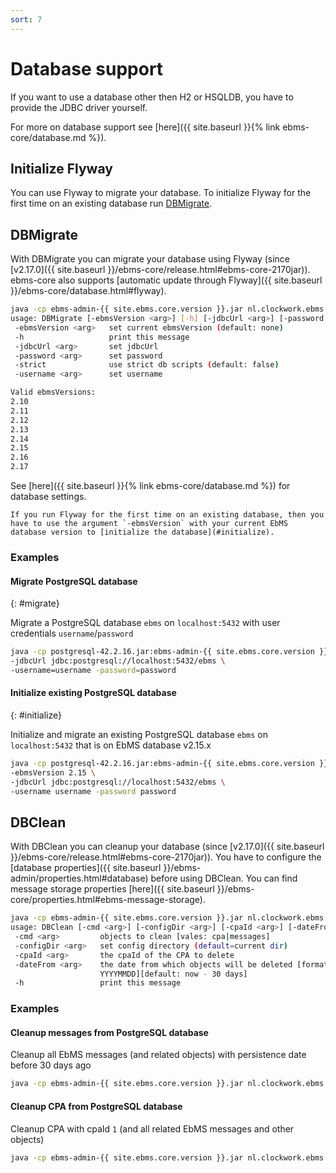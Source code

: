 ```yaml
---
sort: 7
---
```


# Database support

If you want to use a database other then H2 or HSQLDB, you have to provide the JDBC driver yourself.

For more on database support see [here]({{ site.baseurl }}{% link ebms-core/database.md %}).

## Initialize Flyway

You can use Flyway to migrate your database. To initialize Flyway for the first time on an existing database run [DBMigrate](#dbmigrate).

## DBMigrate

With DBMigrate you can migrate your database using Flyway (since [v2.17.0]({{ site.baseurl }}/ebms-core/release.html#ebms-core-2170jar)). ebms-core also supports [automatic update through Flyway]({{ site.baseurl }}/ebms-core/database.html#flyway).

```sh
java -cp ebms-admin-{{ site.ebms.core.version }}.jar nl.clockwork.ebms.admin.DBMigrate -h
usage: DBMigrate [-ebmsVersion <arg>] [-h] [-jdbcUrl <arg>] [-password <arg>] [-strict] [-username <arg>]
 -ebmsVersion <arg>   set current ebmsVersion (default: none)
 -h                   print this message
 -jdbcUrl <arg>       set jdbcUrl
 -password <arg>      set password
 -strict              use strict db scripts (default: false)
 -username <arg>      set username

Valid ebmsVersions:
2.10
2.11
2.12
2.13
2.14
2.15
2.16
2.17
```

See [here]({{ site.baseurl }}{% link ebms-core/database.md %}) for database settings.  

```note
If you run Flyway for the first time on an existing database, then you have to use the argument `-ebmsVersion` with your current EbMS database version to [initialize the database](#initialize).
```

### Examples

#### Migrate PostgreSQL database
{: #migrate}

Migrate a PostgreSQL database `ebms` on `localhost:5432` with user credentials `username`/`password`

```sh
java -cp postgresql-42.2.16.jar:ebms-admin-{{ site.ebms.core.version }}.jar nl.clockwork.ebms.admin.DBMigrate \
-jdbcUrl jdbc:postgresql://localhost:5432/ebms \
-username=username -password=password
```

#### Initialize existing PostgreSQL database
{: #initialize}

Initialize and migrate an existing PostgreSQL database `ebms` on `localhost:5432` that is on EbMS database v2.15.x

```sh
java -cp postgresql-42.2.16.jar:ebms-admin-{{ site.ebms.core.version }}.jar nl.clockwork.ebms.admin.DBMigrate \
-ebmsVersion 2.15 \
-jdbcUrl jdbc:postgresql://localhost:5432/ebms \
-username username -password password
```

## DBClean

With DBClean you can cleanup your database (since [v2.17.0]({{ site.baseurl }}/ebms-core/release.html#ebms-core-2170jar)). You have to configure the [database properties]({{ site.baseurl }}/ebms-admin/properties.html#database) before using DBClean. You can find message storage properties [here]({{ site.baseurl }}/ebms-core/properties.html#ebms-message-storage).

```sh
java -cp ebms-admin-{{ site.ebms.core.version }}.jar nl.clockwork.ebms.admin.DBClean -h
usage: DBClean [-cmd <arg>] [-configDir <arg>] [-cpaId <arg>] [-dateFrom <arg>] [-h]
 -cmd <arg>         objects to clean [vales: cpa|messages]
 -configDir <arg>   set config directory (default=current dir)
 -cpaId <arg>       the cpaId of the CPA to delete
 -dateFrom <arg>    the date from which objects will be deleted [format:
                    YYYYMMDD][default: now - 30 days]
 -h                 print this message
 ```

### Examples

#### Cleanup messages from PostgreSQL database

Cleanup all EbMS messages (and related objects) with persistence date before 30 days ago

```sh
java -cp ebms-admin-{{ site.ebms.core.version }}.jar nl.clockwork.ebms.admin.DBClean -cmd messages
```

#### Cleanup CPA from PostgreSQL database

Cleanup CPA with cpaId `1` (and all related EbMS messages and other objects)

```sh
java -cp ebms-admin-{{ site.ebms.core.version }}.jar nl.clockwork.ebms.admin.DBClean -cmd cpa -cpaId=1
```
